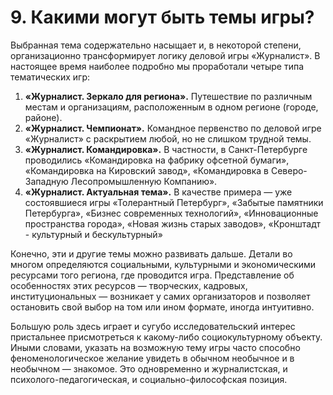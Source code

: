# 9. Какими могут быть темы игры?

Выбранная тема содержательно насыщает и, в некоторой степени, организационно трансформирует логику деловой игры «Журналист». В настоящее время наиболее подробно мы проработали четыре типа тематических игр:

1. **«Журналист. Зеркало для региона».** Путешествие по различным местам и организациям, расположенным в одном регионе (городе, районе).
2. **«Журналист. Чемпионат».** Командное первенство по деловой игре «Журналист» с раскрытием любой, но не слишком трудной темы.
3. **«Журналист. Командировка».** В частности, в Санкт-Петербурге проводились «Командировка на фабрику офсетной бумаги», «Командировка на Кировский завод», «Командировка в Северо-Западную Лесопромышленную Компанию».
4. **«Журналист. Актуальная тема».** В качестве примера — уже состоявшиеся игры «Толерантный Петербург», «Забытые памятники Петербурга», «Бизнес современных технологий», «Инновационные пространства города», «Новая жизнь старых заводов», «Кронштадт - культурный и бескультурный»

Конечно, эти и другие темы можно развивать дальше. Детали во многом определяются социальными, культурными и экономическими ресурсами того региона, где проводится игра. Представление об особенностях этих ресурсов — творческих, кадровых, институциональных — возникает у самих организаторов и позволяет остановить свой выбор на том или ином формате, иногда интуитивно.

Большую роль здесь играет и сугубо исследовательский интерес пристальнее присмотреться к какому-либо социокультурному объекту. Иными словами, указать на возможную тему игры часто способно феноменологическое желание увидеть в обычном необычное и в необычном — знакомое. Это одновременно и журналистская, и психолого-педагогическая, и социально-философская позиция.
